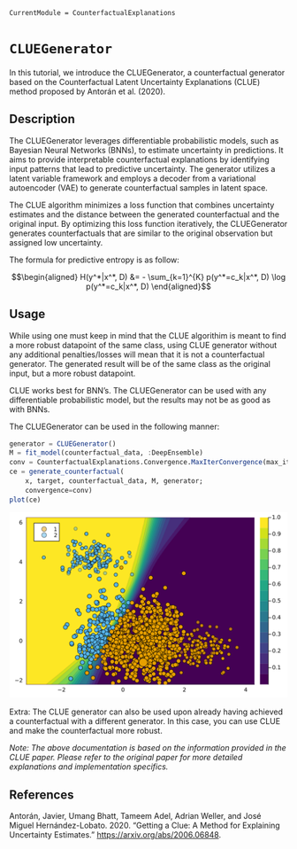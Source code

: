 

``` @meta
CurrentModule = CounterfactualExplanations 
```

# `CLUEGenerator`

In this tutorial, we introduce the CLUEGenerator, a counterfactual generator based on the Counterfactual Latent Uncertainty Explanations (CLUE) method proposed by Antorán et al. (2020).

## Description

The CLUEGenerator leverages differentiable probabilistic models, such as Bayesian Neural Networks (BNNs), to estimate uncertainty in predictions. It aims to provide interpretable counterfactual explanations by identifying input patterns that lead to predictive uncertainty. The generator utilizes a latent variable framework and employs a decoder from a variational autoencoder (VAE) to generate counterfactual samples in latent space.

The CLUE algorithm minimizes a loss function that combines uncertainty estimates and the distance between the generated counterfactual and the original input. By optimizing this loss function iteratively, the CLUEGenerator generates counterfactuals that are similar to the original observation but assigned low uncertainty.

The formula for predictive entropy is as follow:

``` math
\begin{aligned}
H(y^*|x^*, D) &= - \sum_{k=1}^{K} p(y^*=c_k|x^*, D) \log p(y^*=c_k|x^*, D)
\end{aligned}
```

## Usage

While using one must keep in mind that the CLUE algorithim is meant to find a more robust datapoint of the same class, using CLUE generator without any additional penalties/losses will mean that it is not a counterfactual generator. The generated result will be of the same class as the original input, but a more robust datapoint.

CLUE works best for BNN’s. The CLUEGenerator can be used with any differentiable probabilistic model, but the results may not be as good as with BNNs.

The CLUEGenerator can be used in the following manner:

``` julia
generator = CLUEGenerator()
M = fit_model(counterfactual_data, :DeepEnsemble)
conv = CounterfactualExplanations.Convergence.MaxIterConvergence(max_iter=1000)
ce = generate_counterfactual(
    x, target, counterfactual_data, M, generator;
    convergence=conv)
plot(ce)
```

![](clue_files/figure-commonmark/cell-3-output-1.svg)

Extra: The CLUE generator can also be used upon already having achieved a counterfactual with a different generator. In this case, you can use CLUE and make the counterfactual more robust.

*Note: The above documentation is based on the information provided in the CLUE paper. Please refer to the original paper for more detailed explanations and implementation specifics.*

## References

Antorán, Javier, Umang Bhatt, Tameem Adel, Adrian Weller, and José Miguel Hernández-Lobato. 2020. “Getting a Clue: A Method for Explaining Uncertainty Estimates.” <https://arxiv.org/abs/2006.06848>.
